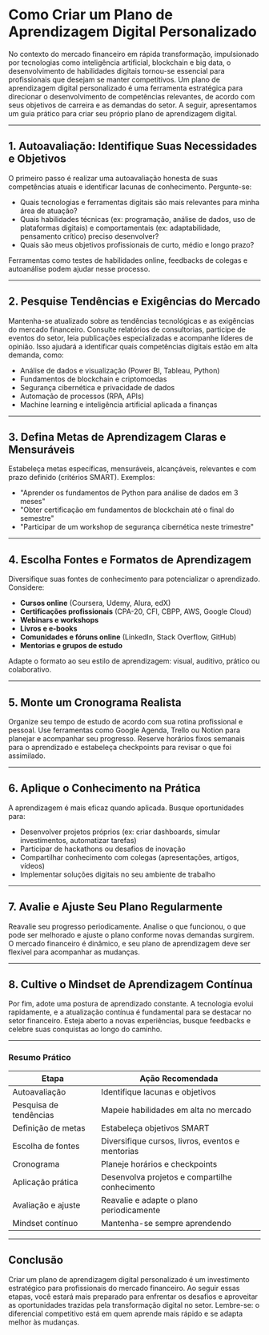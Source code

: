 # Como Criar um Plano de Aprendizagem Digital Personalizado

No contexto do mercado financeiro em rápida transformação, impulsionado por tecnologias como inteligência artificial, blockchain e big data, o desenvolvimento de habilidades digitais tornou-se essencial para profissionais que desejam se manter competitivos. Um plano de aprendizagem digital personalizado é uma ferramenta estratégica para direcionar o desenvolvimento de competências relevantes, de acordo com seus objetivos de carreira e as demandas do setor. A seguir, apresentamos um guia prático para criar seu próprio plano de aprendizagem digital.

---

## 1. **Autoavaliação: Identifique Suas Necessidades e Objetivos**

O primeiro passo é realizar uma autoavaliação honesta de suas competências atuais e identificar lacunas de conhecimento. Pergunte-se:

- Quais tecnologias e ferramentas digitais são mais relevantes para minha área de atuação?
- Quais habilidades técnicas (ex: programação, análise de dados, uso de plataformas digitais) e comportamentais (ex: adaptabilidade, pensamento crítico) preciso desenvolver?
- Quais são meus objetivos profissionais de curto, médio e longo prazo?

Ferramentas como testes de habilidades online, feedbacks de colegas e autoanálise podem ajudar nesse processo.

---

## 2. **Pesquise Tendências e Exigências do Mercado**

Mantenha-se atualizado sobre as tendências tecnológicas e as exigências do mercado financeiro. Consulte relatórios de consultorias, participe de eventos do setor, leia publicações especializadas e acompanhe líderes de opinião. Isso ajudará a identificar quais competências digitais estão em alta demanda, como:

- Análise de dados e visualização (Power BI, Tableau, Python)
- Fundamentos de blockchain e criptomoedas
- Segurança cibernética e privacidade de dados
- Automação de processos (RPA, APIs)
- Machine learning e inteligência artificial aplicada a finanças

---

## 3. **Defina Metas de Aprendizagem Claras e Mensuráveis**

Estabeleça metas específicas, mensuráveis, alcançáveis, relevantes e com prazo definido (critérios SMART). Exemplos:

- "Aprender os fundamentos de Python para análise de dados em 3 meses"
- "Obter certificação em fundamentos de blockchain até o final do semestre"
- "Participar de um workshop de segurança cibernética neste trimestre"

---

## 4. **Escolha Fontes e Formatos de Aprendizagem**

Diversifique suas fontes de conhecimento para potencializar o aprendizado. Considere:

- **Cursos online** (Coursera, Udemy, Alura, edX)
- **Certificações profissionais** (CPA-20, CFI, CBPP, AWS, Google Cloud)
- **Webinars e workshops**
- **Livros e e-books**
- **Comunidades e fóruns online** (LinkedIn, Stack Overflow, GitHub)
- **Mentorias e grupos de estudo**

Adapte o formato ao seu estilo de aprendizagem: visual, auditivo, prático ou colaborativo.

---

## 5. **Monte um Cronograma Realista**

Organize seu tempo de estudo de acordo com sua rotina profissional e pessoal. Use ferramentas como Google Agenda, Trello ou Notion para planejar e acompanhar seu progresso. Reserve horários fixos semanais para o aprendizado e estabeleça checkpoints para revisar o que foi assimilado.

---

## 6. **Aplique o Conhecimento na Prática**

A aprendizagem é mais eficaz quando aplicada. Busque oportunidades para:

- Desenvolver projetos próprios (ex: criar dashboards, simular investimentos, automatizar tarefas)
- Participar de hackathons ou desafios de inovação
- Compartilhar conhecimento com colegas (apresentações, artigos, vídeos)
- Implementar soluções digitais no seu ambiente de trabalho

---

## 7. **Avalie e Ajuste Seu Plano Regularmente**

Reavalie seu progresso periodicamente. Analise o que funcionou, o que pode ser melhorado e ajuste o plano conforme novas demandas surgirem. O mercado financeiro é dinâmico, e seu plano de aprendizagem deve ser flexível para acompanhar as mudanças.

---

## 8. **Cultive o Mindset de Aprendizagem Contínua**

Por fim, adote uma postura de aprendizado constante. A tecnologia evolui rapidamente, e a atualização contínua é fundamental para se destacar no setor financeiro. Esteja aberto a novas experiências, busque feedbacks e celebre suas conquistas ao longo do caminho.

---

### **Resumo Prático**

| Etapa                        | Ação Recomendada                                      |
|------------------------------|------------------------------------------------------|
| Autoavaliação                | Identifique lacunas e objetivos                      |
| Pesquisa de tendências       | Mapeie habilidades em alta no mercado                |
| Definição de metas           | Estabeleça objetivos SMART                           |
| Escolha de fontes            | Diversifique cursos, livros, eventos e mentorias     |
| Cronograma                   | Planeje horários e checkpoints                       |
| Aplicação prática            | Desenvolva projetos e compartilhe conhecimento       |
| Avaliação e ajuste           | Reavalie e adapte o plano periodicamente             |
| Mindset contínuo             | Mantenha-se sempre aprendendo                        |

---

## **Conclusão**

Criar um plano de aprendizagem digital personalizado é um investimento estratégico para profissionais do mercado financeiro. Ao seguir essas etapas, você estará mais preparado para enfrentar os desafios e aproveitar as oportunidades trazidas pela transformação digital no setor. Lembre-se: o diferencial competitivo está em quem aprende mais rápido e se adapta melhor às mudanças.